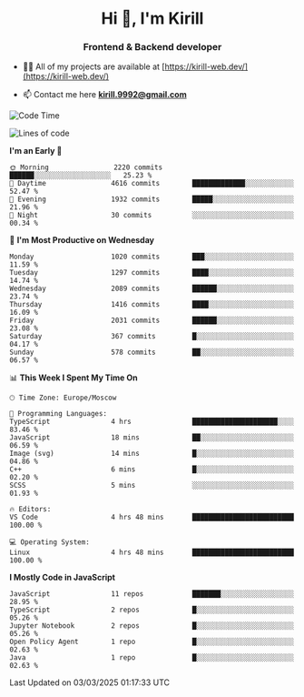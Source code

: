 <h1 align="center">Hi 👋, I'm Kirill</h1>
<h3 align="center">Frontend & Backend developer</h3>

- 👨‍💻 All of my projects are available at [https://kirill-web.dev/](https://kirill-web.dev/)

- 📫 Contact me here **kirill.9992@gmail.com**











<!--START_SECTION:waka-->
![Code Time](http://img.shields.io/badge/Code%20Time-2%2C147%20hrs%202%20mins-blue)

![Lines of code](https://img.shields.io/badge/From%20Hello%20World%20I%27ve%20Written-5.3%20million%20lines%20of%20code-blue)

**I'm an Early 🐤** 

```text
🌞 Morning                2220 commits        ██████░░░░░░░░░░░░░░░░░░░   25.23 % 
🌆 Daytime                4616 commits        █████████████░░░░░░░░░░░░   52.47 % 
🌃 Evening                1932 commits        █████░░░░░░░░░░░░░░░░░░░░   21.96 % 
🌙 Night                  30 commits          ░░░░░░░░░░░░░░░░░░░░░░░░░   00.34 % 
```
📅 **I'm Most Productive on Wednesday** 

```text
Monday                   1020 commits        ███░░░░░░░░░░░░░░░░░░░░░░   11.59 % 
Tuesday                  1297 commits        ████░░░░░░░░░░░░░░░░░░░░░   14.74 % 
Wednesday                2089 commits        ██████░░░░░░░░░░░░░░░░░░░   23.74 % 
Thursday                 1416 commits        ████░░░░░░░░░░░░░░░░░░░░░   16.09 % 
Friday                   2031 commits        ██████░░░░░░░░░░░░░░░░░░░   23.08 % 
Saturday                 367 commits         █░░░░░░░░░░░░░░░░░░░░░░░░   04.17 % 
Sunday                   578 commits         ██░░░░░░░░░░░░░░░░░░░░░░░   06.57 % 
```


📊 **This Week I Spent My Time On** 

```text
🕑︎ Time Zone: Europe/Moscow

💬 Programming Languages: 
TypeScript               4 hrs               █████████████████████░░░░   83.46 % 
JavaScript               18 mins             ██░░░░░░░░░░░░░░░░░░░░░░░   06.59 % 
Image (svg)              14 mins             █░░░░░░░░░░░░░░░░░░░░░░░░   04.86 % 
C++                      6 mins              █░░░░░░░░░░░░░░░░░░░░░░░░   02.20 % 
SCSS                     5 mins              ░░░░░░░░░░░░░░░░░░░░░░░░░   01.93 % 

🔥 Editors: 
VS Code                  4 hrs 48 mins       █████████████████████████   100.00 % 

💻 Operating System: 
Linux                    4 hrs 48 mins       █████████████████████████   100.00 % 
```

**I Mostly Code in JavaScript** 

```text
JavaScript               11 repos            ███████░░░░░░░░░░░░░░░░░░   28.95 % 
TypeScript               2 repos             █░░░░░░░░░░░░░░░░░░░░░░░░   05.26 % 
Jupyter Notebook         2 repos             █░░░░░░░░░░░░░░░░░░░░░░░░   05.26 % 
Open Policy Agent        1 repo              █░░░░░░░░░░░░░░░░░░░░░░░░   02.63 % 
Java                     1 repo              █░░░░░░░░░░░░░░░░░░░░░░░░   02.63 % 
```




 Last Updated on 03/03/2025 01:17:33 UTC
<!--END_SECTION:waka-->
